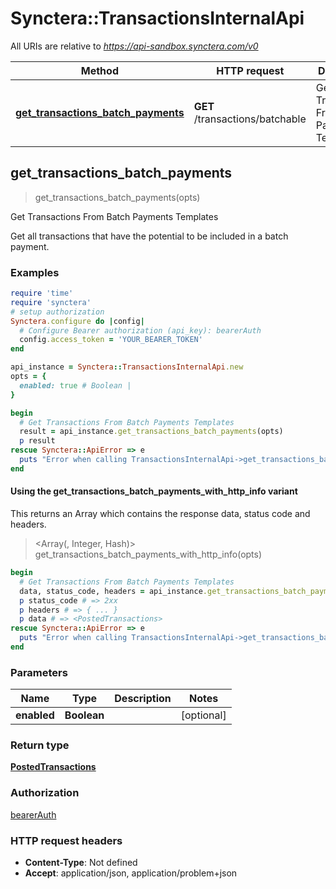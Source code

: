 # Synctera::TransactionsInternalApi

All URIs are relative to *https://api-sandbox.synctera.com/v0*

| Method | HTTP request | Description |
| ------ | ------------ | ----------- |
| [**get_transactions_batch_payments**](TransactionsInternalApi.md#get_transactions_batch_payments) | **GET** /transactions/batchable | Get Transactions From Batch Payments Templates |


## get_transactions_batch_payments

> <PostedTransactions> get_transactions_batch_payments(opts)

Get Transactions From Batch Payments Templates

Get all transactions that have the potential to be included in a batch payment. 

### Examples

```ruby
require 'time'
require 'synctera'
# setup authorization
Synctera.configure do |config|
  # Configure Bearer authorization (api_key): bearerAuth
  config.access_token = 'YOUR_BEARER_TOKEN'
end

api_instance = Synctera::TransactionsInternalApi.new
opts = {
  enabled: true # Boolean | 
}

begin
  # Get Transactions From Batch Payments Templates
  result = api_instance.get_transactions_batch_payments(opts)
  p result
rescue Synctera::ApiError => e
  puts "Error when calling TransactionsInternalApi->get_transactions_batch_payments: #{e}"
end
```

#### Using the get_transactions_batch_payments_with_http_info variant

This returns an Array which contains the response data, status code and headers.

> <Array(<PostedTransactions>, Integer, Hash)> get_transactions_batch_payments_with_http_info(opts)

```ruby
begin
  # Get Transactions From Batch Payments Templates
  data, status_code, headers = api_instance.get_transactions_batch_payments_with_http_info(opts)
  p status_code # => 2xx
  p headers # => { ... }
  p data # => <PostedTransactions>
rescue Synctera::ApiError => e
  puts "Error when calling TransactionsInternalApi->get_transactions_batch_payments_with_http_info: #{e}"
end
```

### Parameters

| Name | Type | Description | Notes |
| ---- | ---- | ----------- | ----- |
| **enabled** | **Boolean** |  | [optional] |

### Return type

[**PostedTransactions**](PostedTransactions.md)

### Authorization

[bearerAuth](../README.md#bearerAuth)

### HTTP request headers

- **Content-Type**: Not defined
- **Accept**: application/json, application/problem+json


